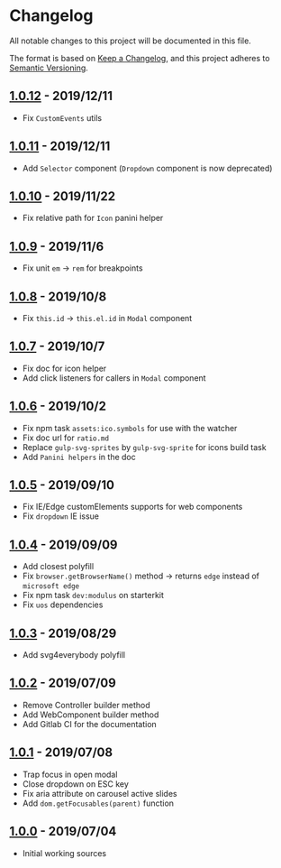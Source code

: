 # Changelog

All notable changes to this project will be documented in this file.

The format is based on [Keep a Changelog](https://keepachangelog.com/en/1.0.0/),
and this project adheres to [Semantic Versioning](https://semver.org/spec/v2.0.0.html).

## [1.0.12](https://git.cross-systems.ch/wide-front/modulus/tags/v1.0.12) - 2019/12/11
- Fix `CustomEvents` utils

## [1.0.11](https://git.cross-systems.ch/wide-front/modulus/tags/v1.0.11) - 2019/12/11
- Add `Selector` component (`Dropdown` component is now deprecated)

## [1.0.10](https://git.cross-systems.ch/wide-front/modulus/tags/v1.0.10) - 2019/11/22
- Fix relative path for `Icon` panini helper

## [1.0.9](https://git.cross-systems.ch/wide-front/modulus/tags/v1.0.9) - 2019/11/6
- Fix unit `em` -> `rem` for breakpoints

## [1.0.8](https://git.cross-systems.ch/wide-front/modulus/tags/v1.0.8) - 2019/10/8
- Fix `this.id` -> `this.el.id` in `Modal` component

## [1.0.7](https://git.cross-systems.ch/wide-front/modulus/tags/v1.0.7) - 2019/10/7
- Fix doc for icon helper 
- Add click listeners for callers in `Modal` component

## [1.0.6](https://git.cross-systems.ch/wide-front/modulus/tags/v1.0.6) - 2019/10/2
- Fix npm task `assets:ico.symbols` for use with the watcher
- Fix doc url for `ratio.md`
- Replace `gulp-svg-sprites` by `gulp-svg-sprite` for icons build task
- Add `Panini helpers` in the doc

## [1.0.5](https://git.cross-systems.ch/wide-front/modulus/tags/v1.0.5) - 2019/09/10
- Fix IE/Edge customElements supports for web components
- Fix `dropdown` IE issue

## [1.0.4](https://git.cross-systems.ch/wide-front/modulus/tags/v1.0.4) - 2019/09/09
- Add closest polyfill 
- Fix `browser.getBrowserName()` method -> returns `edge` instead of `microsoft edge`
- Fix npm task `dev:modulus` on starterkit
- Fix `uos` dependencies

## [1.0.3](https://git.cross-systems.ch/wide-front/modulus/tags/v1.0.3) - 2019/08/29
- Add svg4everybody polyfill

## [1.0.2](https://git.cross-systems.ch/wide-front/modulus/tags/v1.0.2) - 2019/07/09
- Remove Controller builder method
- Add WebComponent builder method
- Add Gitlab CI for the documentation

## [1.0.1](https://git.cross-systems.ch/wide-front/modulus/tags/v1.0.1) - 2019/07/08
- Trap focus in open modal
- Close dropdown on ESC key
- Fix aria attribute on carousel active slides
- Add `dom.getFocusables(parent)` function

## [1.0.0](https://git.cross-systems.ch/wide-front/modulus/tags/v1.0.0) - 2019/07/04
- Initial working sources